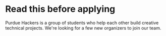 # Read this before applying

Purdue Hackers is a group of students who help each other build creative technical projects. We're looking for a few new organizers to join our team.
